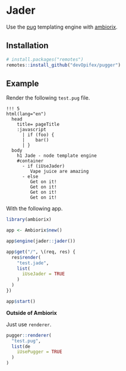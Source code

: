 # Jader

Use the [pug](https://github.com/pugjs/pug)
templating engine with [ambiorix](https://ambiorix.dev).

## Installation

``` r
# install.packages("remotes")
remotes::install_github("devOpifex/pugger")
```

## Example

Render the following `test.pug` file.

```pug
!!! 5
html(lang="en")
  head
    title= pageTitle
    :javascript
      | if (foo) {
      |    bar()
      | }
  body
    h1 Jade - node template engine
    #container
      - if (iUseJader)
         Vape juice are amazing
      - else
         Get on it!
         Get on it!
         Get on it!
         Get on it!
```

With the following app.

``` r
library(ambiorix)

app <- Ambiorix$new()

app$engine(jader::jader())

app$get("/", \(req, res) {
  res$render(
    "test.jade",
    list(
      iUseJader = TRUE
    )
  )
})

app$start()
```

__Outside of Ambiorix__

Just use `renderer`.

```r
pugger::renderer(
  "test.pug",
  list(de
    iUsePugger = TRUE
  )
)
```
